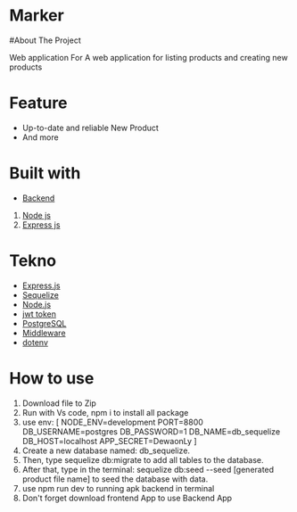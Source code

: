 
# Marker

#About The Project

Web application For A web application for listing products and creating new products

# Feature

- Up-to-date and reliable New Product
- And more


# Built with

- [Backend](http://localhost:8800)
1. [Node js](https://nodejs.org/en/)
2. [Express js](https://expressjs.com/en/starter/installing.html)

# Tekno
- [Express.js](https://expressjs.com/)
- [Sequelize](https://sequelize.org/)
- [Node.js](https://nodejs.org/id)
- [jwt token]()
- [PostgreSQL](https://www.postgresql.org/)
- [Middleware]()
- [dotenv](https://www.dotenv.org/)


# How to use
1. Download file to Zip
2. Run with Vs code, npm i to install all package
3. use env: 
[
    NODE_ENV=development
    PORT=8800
    DB_USERNAME=postgres
    DB_PASSWORD=1
    DB_NAME=db_sequelize
    DB_HOST=localhost
    APP_SECRET=DewaonLy
]
4. Create a new database named: db_sequelize.
5. Then, type sequelize db:migrate to add all tables to the database.
6. After that, type in the terminal: sequelize db:seed --seed [generated product file name] to seed the database with data.
7. use npm run dev to running apk backend in terminal
8. Don't forget download frontend App to use Backend App




